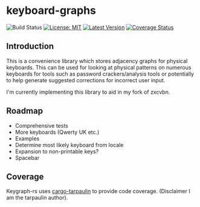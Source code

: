 # keyboard-graphs
![Build Status](https://travis-ci.org/xd009642/keygraph-rs.svg?branch=master) [![License: MIT](https://img.shields.io/badge/License-MIT-yellow.svg)](https://opensource.org/licenses/MIT) [![Latest Version](https://img.shields.io/crates/v/keygraph-rs.svg)](https://crates.io/crates/keygraph-rs) [![Coverage Status](https://coveralls.io/repos/github/xd009642/keygraph-rs/badge.svg?branch=master)](https://coveralls.io/github/xd009642/keygraph-rs?branch=master)

## Introduction

This is a convenience library which stores adjacency graphs for physical keyboards. This can be used for looking at physical patterns on numerous keyboards for tools such as password crackers/analysis tools or potentially to help generate suggested corrections for incorrect user input.

I'm currently implementing this library to aid in my fork of zxcvbn.

## Roadmap

* Comprehensive tests
* More keyboards (Qwerty UK etc.)
* Examples
* Determine most likely keyboard from locale
* Expansion to non-printable keys? 
* Spacebar

## Coverage

Keygraph-rs uses [cargo-tarpaulin](https://github.com/xd009642/tarpaulin) to provide code coverage. (Disclaimer I am the tarpaulin author).
